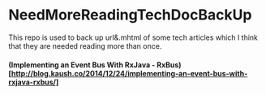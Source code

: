 # NeedMoreReadingTechDocBackUp
This repo is used to back up  url&amp;.mhtml of  some tech articles  which I think that they are needed reading more than once.

#### (Implementing an Event Bus With RxJava - RxBus)[http://blog.kaush.co/2014/12/24/implementing-an-event-bus-with-rxjava-rxbus/]
